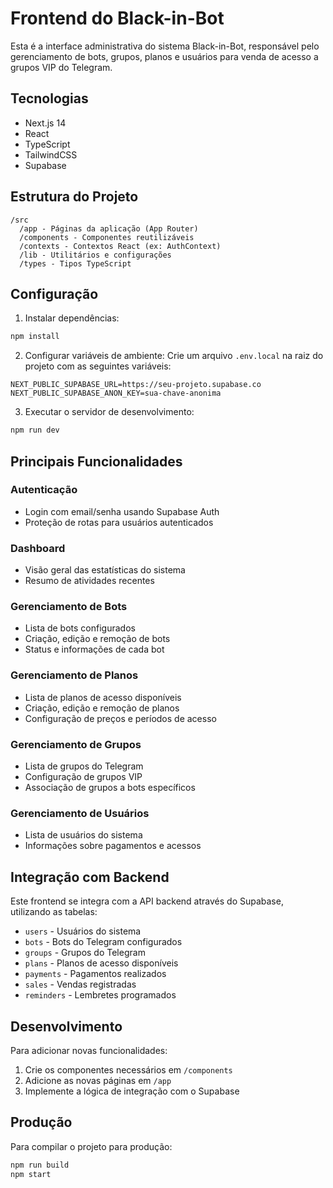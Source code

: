 # Frontend do Black-in-Bot

Esta é a interface administrativa do sistema Black-in-Bot, responsável pelo gerenciamento de bots, grupos, planos e usuários para venda de acesso a grupos VIP do Telegram.

## Tecnologias

- Next.js 14
- React
- TypeScript
- TailwindCSS
- Supabase

## Estrutura do Projeto

```
/src
  /app - Páginas da aplicação (App Router)
  /components - Componentes reutilizáveis
  /contexts - Contextos React (ex: AuthContext)
  /lib - Utilitários e configurações
  /types - Tipos TypeScript
```

## Configuração

1. Instalar dependências:
```bash
npm install
```

2. Configurar variáveis de ambiente:
Crie um arquivo `.env.local` na raiz do projeto com as seguintes variáveis:
```env
NEXT_PUBLIC_SUPABASE_URL=https://seu-projeto.supabase.co
NEXT_PUBLIC_SUPABASE_ANON_KEY=sua-chave-anonima
```

3. Executar o servidor de desenvolvimento:
```bash
npm run dev
```

## Principais Funcionalidades

### Autenticação
- Login com email/senha usando Supabase Auth
- Proteção de rotas para usuários autenticados

### Dashboard
- Visão geral das estatísticas do sistema
- Resumo de atividades recentes

### Gerenciamento de Bots
- Lista de bots configurados
- Criação, edição e remoção de bots
- Status e informações de cada bot

### Gerenciamento de Planos
- Lista de planos de acesso disponíveis
- Criação, edição e remoção de planos
- Configuração de preços e períodos de acesso

### Gerenciamento de Grupos
- Lista de grupos do Telegram
- Configuração de grupos VIP
- Associação de grupos a bots específicos

### Gerenciamento de Usuários
- Lista de usuários do sistema
- Informações sobre pagamentos e acessos

## Integração com Backend

Este frontend se integra com a API backend através do Supabase, utilizando as tabelas:

- `users` - Usuários do sistema
- `bots` - Bots do Telegram configurados
- `groups` - Grupos do Telegram
- `plans` - Planos de acesso disponíveis
- `payments` - Pagamentos realizados
- `sales` - Vendas registradas
- `reminders` - Lembretes programados

## Desenvolvimento

Para adicionar novas funcionalidades:

1. Crie os componentes necessários em `/components`
2. Adicione as novas páginas em `/app`
3. Implemente a lógica de integração com o Supabase

## Produção

Para compilar o projeto para produção:

```bash
npm run build
npm start
```
